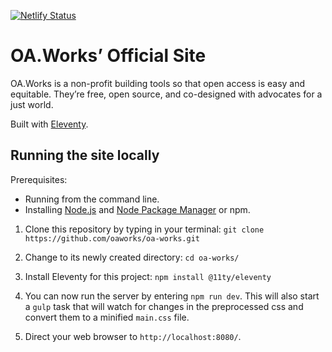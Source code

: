 [![Netlify Status](https://api.netlify.com/api/v1/badges/5e7bf013-1c7f-4a94-86fe-a8316ceb6e11/deploy-status)](https://app.netlify.com/sites/oaworks/deploys)

# OA.Works’ Official Site

OA.Works is a non-profit building tools so that open access is easy and equitable. They’re free, open source, and co-designed with advocates for a just world.

Built with [Eleventy](https://www.11ty.dev/).

## Running the site locally

Prerequisites:
- Running from the command line.
- Installing [Node.js](https://nodejs.dev/) and [Node Package Manager](https://www.npmjs.com/) or npm.

1. Clone this repository by typing in your terminal:
`git clone https://github.com/oaworks/oa-works.git`

2. Change to its newly created directory: `cd oa-works/`

3. Install Eleventy for this project: `npm install @11ty/eleventy`

4. You can now run the server by entering `npm run dev`. This will also start a `gulp` task that will watch for changes in the preprocessed css and convert them to a minified `main.css` file.

5. Direct your web browser to `http://localhost:8080/`.
